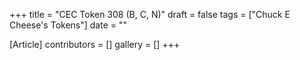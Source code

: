 +++
title = "CEC Token 308 (B, C, N)"
draft = false
tags = ["Chuck E Cheese's Tokens"]
date = ""

[Article]
contributors = []
gallery = []
+++